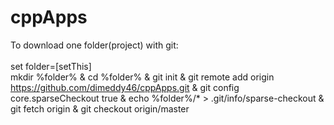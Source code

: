 # cppApps
To download one folder(project) with git:<br><br>
set folder=[setThis]<br>
mkdir %folder% & cd %folder% & git init & git remote add origin https://github.com/dimeddy46/cppApps.git & git config core.sparseCheckout true & echo %folder%/* > .git/info/sparse-checkout & <br> git fetch origin & git checkout origin/master
